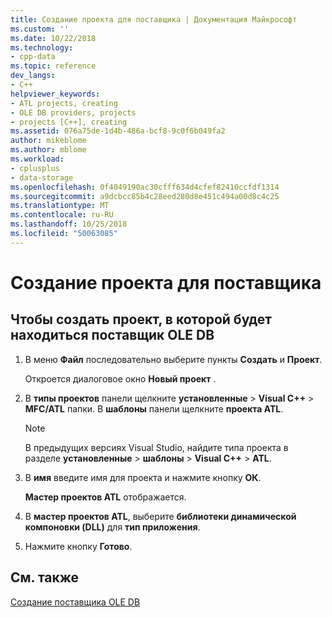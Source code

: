 ```yaml
---
title: Создание проекта для поставщика | Документация Майкрософт
ms.custom: ''
ms.date: 10/22/2018
ms.technology:
- cpp-data
ms.topic: reference
dev_langs:
- C++
helpviewer_keywords:
- ATL projects, creating
- OLE DB providers, projects
- projects [C++], creating
ms.assetid: 076a75de-1d4b-486a-bcf8-9c0f6b049fa2
author: mikeblome
ms.author: mblome
ms.workload:
- cplusplus
- data-storage
ms.openlocfilehash: 0f4049190ac30cfff634d4cfef82410ccfdf1314
ms.sourcegitcommit: a9dcbcc85b4c28eed280d8e451c494a00d8c4c25
ms.translationtype: MT
ms.contentlocale: ru-RU
ms.lasthandoff: 10/25/2018
ms.locfileid: "50063085"
---
```

# <a name="creating-a-project-for-the-provider"></a>Создание проекта для поставщика

## <a name="to-create-a-project-in-which-the-ole-db-provider-will-reside"></a>Чтобы создать проект, в которой будет находиться поставщик OLE DB

1. В меню **Файл** последовательно выберите пункты **Создать** и **Проект**.

   Откроется диалоговое окно **Новый проект** .

1. В **типы проектов** панели щелкните **установленные** > **Visual C++** > **MFC/ATL** папки. В **шаблоны** панели щелкните **проекта ATL**.

    > [!NOTE]
    > В предыдущих версиях Visual Studio, найдите типа проекта в разделе **установленные** > **шаблоны** > **Visual C++**  >  **ATL**.

1. В **имя** введите имя для проекта и нажмите кнопку **ОК**.

   **Мастер проектов ATL** отображается.

1. В **мастер проектов ATL**, выберите **библиотеки динамической компоновки (DLL)** для **тип приложения**.

1. Нажмите кнопку **Готово**.

## <a name="see-also"></a>См. также

[Создание поставщика OLE DB](../../data/oledb/creating-an-ole-db-provider.md)